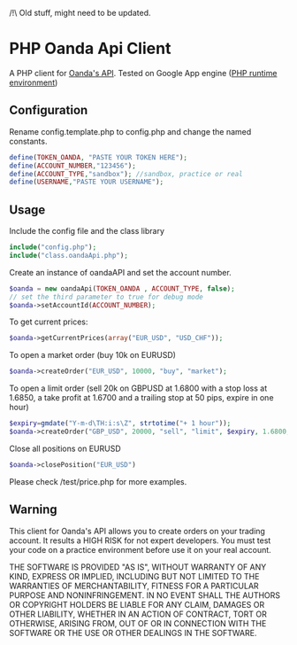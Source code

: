 /!\ Old stuff, might need to be updated.

# PHP Oanda Api Client

A PHP client for [Oanda's API](http://developer.oanda.com/). Tested on Google App engine ([PHP runtime environment](https://developers.google.com/appengine/docs/php/))

## Configuration
Rename config.template.php to config.php and change the named constants.

```php
define(TOKEN_OANDA, "PASTE YOUR TOKEN HERE");
define(ACCOUNT_NUMBER,"123456");
define(ACCOUNT_TYPE,"sandbox"); //sandbox, practice or real
define(USERNAME,"PASTE YOUR USERNAME");
```

## Usage

Include the config file and the class library
```php
include("config.php");
include("class.oandaApi.php");
```

Create an instance of oandaAPI and set the account number.
```php
$oanda = new oandaApi(TOKEN_OANDA , ACCOUNT_TYPE, false);
// set the third parameter to true for debug mode
$oanda->setAccountId(ACCOUNT_NUMBER);
```

To get current prices:
```php
$oanda->getCurrentPrices(array("EUR_USD", "USD_CHF"));
```

To open a market order (buy 10k on EURUSD)
```php
$oanda->createOrder("EUR_USD", 10000, "buy", "market");
```

To open a limit order (sell 20k on GBPUSD at 1.6800 with a stop loss at 1.6850, a take profit at 1.6700 and a trailing stop at 50 pips, expire in one hour)
```php
$expiry=gmdate("Y-m-d\TH:i:s\Z", strtotime("+ 1 hour"));
$oanda->createOrder("GBP_USD", 20000, "sell", "limit", $expiry, 1.6800, 1.6850, 1.6700, 50);
```

Close all positions on EURUSD
```php
$oanda->closePosition("EUR_USD")
```

Please check /test/price.php for more examples.

## Warning
This client for Oanda's API allows you to create orders on your trading account. It results a HIGH RISK for not expert developers. You must test your code on a practice environment before use it on your real account.

THE SOFTWARE IS PROVIDED "AS IS", WITHOUT WARRANTY OF ANY KIND, EXPRESS OR IMPLIED, INCLUDING BUT NOT LIMITED TO THE WARRANTIES OF MERCHANTABILITY, FITNESS FOR A PARTICULAR PURPOSE AND NONINFRINGEMENT. IN NO EVENT SHALL THE AUTHORS OR COPYRIGHT HOLDERS BE LIABLE FOR ANY CLAIM, DAMAGES OR OTHER LIABILITY, WHETHER IN AN ACTION OF CONTRACT, TORT OR OTHERWISE, ARISING FROM, OUT OF OR IN CONNECTION WITH THE SOFTWARE OR THE USE OR OTHER DEALINGS IN THE SOFTWARE.


